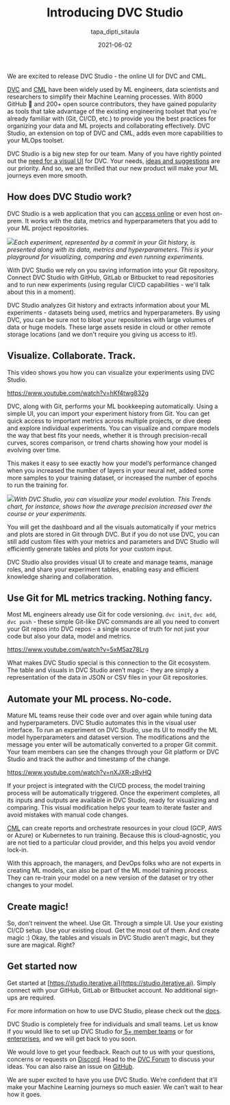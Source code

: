 ﻿---
title: Introducing DVC Studio
date: 2021-06-02
description: |
  🚀 We are excited to release DVC Studio, the online UI for DVC and CML. Use
  DVC Studio for ML versioning, visualization, teamwork and no-code automation
  on top of DVC and Git. Read all about the exciting features and watch videos
  to get started quickly.
descriptionLong: |
  With [DVC Studio](https://studio.iterative.ai), you can use Git and
  [DVC](https://dvc.org) to track your code, ML models, metrics,
  hyperparameters, and data, all together.

  Experiment tracking, visualization and collaboration can be done through a
  visual UI. Even running new iterations becomes a matter of clicking a few
  buttons. Find all the exciting details in this blog post.
picture: 2021-06-02/dvc-studio-release.png
author: tapa_dipti_sitaula
commentsUrl: https://discuss.dvc.org/t/introducing-dvc-studio/
tags:
  - Release
  - DVC Studio
  - DVC
  - CML
  - MLOps
  - DataOps
  - CI/CD
---

We are excited to release DVC Studio - the online UI for DVC and CML.

[DVC](https://dvc.org) and [CML](https://cml.dev) have been widely used by ML
engineers, data scientists and researchers to simplify their Machine Learning
processes. With 8000 GitHub 🌟 and 200+ open source contributors, they have
gained popularity as tools that take advantage of the existing engineering
toolset that you're already familiar with (Git, CI/CD, etc.) to provide you the
best practices for organizing your data and ML projects and collaborating
effectively. DVC Studio, an extension on top of DVC and CML, adds even more
capabilities to your MLOps toolset.

DVC Studio is a big new step for our team. Many of you have rightly pointed out
the [need for a visual UI](https://github.com/iterative/dvc/issues/1074) for
DVC. Your needs,
[ideas and suggestions](https://github.com/iterative/dvc/discussions/5941) are
our priority. And so, we are thrilled that our new product will make your ML
journeys even more smooth.

## How does DVC Studio work?

DVC Studio is a web application that you can
[access online](https://studio.iterative.ai/) or even host on-prem. It works
with the data, metrics and hyperparameters that you add to your ML project
repositories.

![](/uploads/images/2021-06-02/dvc-studio-view.png)_Each experiment, represented
by a commit in your Git history, is presented along with its data, metrics and
hyperparameters. This is your playground for visualizing, comparing and even
running experiments._

With DVC Studio we rely on you saving information into your Git repository.
Connect DVC Studio with GitHub, GitLab or Bitbucket to read repositories and to
run new experiments (using regular CI/CD capabilities - we'll talk about this in
a moment).

DVC Studio analyzes Git history and extracts information about your ML
experiments - datasets being used, metrics and hyperparameters. By using DVC,
you can be sure not to bloat your repositories with large volumes of data or
huge models. These large assets reside in cloud or other remote storage
locations (and we don't require you giving us access to it!).

## Visualize. Collaborate. Track.

This video shows you how you can visualize your experiments using DVC Studio.

https://www.youtube.com/watch?v=hKf4twg832g

DVC, along with Git, performs your ML bookkeeping automatically. Using a simple
UI, you can import your experiment history from Git. You can get quick access to
important metrics across multiple projects, or dive deep and explore individual
experiments. You can visualize and compare models the way that best fits your
needs, whether it is through precision-recall curves, scores comparison, or
trend charts showing how your model is evolving over time.

This makes it easy to see exactly how your model’s performance changed when you
increased the number of layers in your neural net, added some more samples to
your training dataset, or increased the number of epochs to run the training
for.

![](/uploads/images/2021-06-02/trends-chart.png)_With DVC Studio, you can
visualize your model evolution. This Trends chart, for instance, shows how the
average precision increased over the course or your experiments._

You will get the dashboard and all the visuals automatically if your metrics and
plots are stored in Git through DVC. But if you do not use DVC, you can still
add custom files with your metrics and parameters and DVC Studio will
efficiently generate tables and plots for your custom input.

DVC Studio also provides visual UI to create and manage teams, manage roles, and
share your experiment tables, enabling easy and efficient knowledge sharing and
collaboration.

## Use Git for ML metrics tracking. Nothing fancy.

Most ML engineers already use Git for code versioning. `dvc init`, `dvc add`,
`dvc push` - these simple Git-like DVC commands are all you need to convert your
Git repos into DVC repos - a single source of truth for not just your code but
also your data, model and metrics.

https://www.youtube.com/watch?v=5xM5az78Lrg

What makes DVC Studio special is this connection to the Git ecosystem. The table
and visuals in DVC Studio aren’t magic - they are simply a representation of the
data in JSON or CSV files in your Git repositories.

## Automate your ML process. No-code.

Mature ML teams reuse their code over and over again while tuning data and
hyperparameters. DVC Studio automates this in the visual user interface. To run
an experiment on DVC Studio, use its UI to modify the ML model hyperparameters
and dataset version. The modifications and the message you enter will be
automatically converted to a proper Git commit. Your team members can see the
changes through your Git platform or DVC Studio and track the author and
timestamp of the change.

https://www.youtube.com/watch?v=nXJXR-zBvHQ

If your project is integrated with the CI/CD process, the model training process
will be automatically triggered. Once the experiment completes, all its inputs
and outputs are available in DVC Studio, ready for visualizing and comparing.
This visual modification helps your team to iterate faster and avoid mistakes
with manual code changes.

[CML](https://cml.dev/) can create reports and orchestrate resources in your
cloud (GCP, AWS or Azure) or Kubernetes to run training. Because this is
cloud-agnostic, you are not tied to a particular cloud provider, and this helps
you avoid vendor lock-in.

With this approach, the managers, and DevOps folks who are not experts in
creating ML models, can also be part of the ML model training process. They can
re-train your model on a new version of the dataset or try other changes to your
model.

## Create magic!

So, don’t reinvent the wheel. Use Git. Through a simple UI. Use your existing
CI/CD setup. Use your existing cloud. Get the most out of them. And create magic
:) Okay, the tables and visuals in DVC Studio aren’t magic, but they sure are
magical. Right?

## Get started now

Get started at [https://studio.iterative.ai](https://studio.iterative.ai).
Simply connect with your GitHub, GitLab or Bitbucket account. No additional
sign-ups are required.

For more information on how to use DVC Studio, please check out the
[docs](https://dvc.org/doc/studio).

DVC Studio is completely free for individuals and small teams. Let us know if
you would like to set up DVC Studio
for[ 5+ member teams](https://form.typeform.com/to/nydf3Oys?typeform-medium=embed-snippet)
or for
[enterprises](https://form.typeform.com/to/bd9lTEt9?typeform-medium=embed-snippet),
and we will get back to you soon.

We would love to get your feedback. Reach out to us with your questions,
concerns or requests on [Discord](https://discord.com/invite/dvwXA2N). Head to
the [DVC Forum](https://discuss.dvc.org/) to discuss your ideas. You can also
raise an issue on [GitHub](https://github.com/iterative/studio-support).

We are super excited to have you use DVC Studio. We’re confident that it’ll make
your Machine Learning journeys so much easier. We can’t wait to hear how it
goes.
